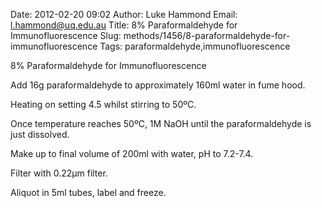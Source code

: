 Date: 2012-02-20 09:02
Author: Luke Hammond
Email: l.hammond@uq.edu.au
Title: 8% Paraformaldehyde for Immunofluorescence
Slug: methods/1456/8-paraformaldehyde-for-immunofluorescence
Tags: paraformaldehyde,immunofluorescence

8% Paraformaldehyde for Immunofluorescence









Add 16g paraformaldehyde to approximately 160ml water in fume hood.



Heating on setting 4.5 whilst stirring to 50ºC.



Once temperature reaches 50ºC, 1M NaOH until the paraformaldehyde is just dissolved.



Make up to final volume of 200ml with water, pH to 7.2-7.4.



Filter with 0.22µm filter.



Aliquot in 5ml tubes, label and freeze.





